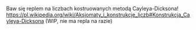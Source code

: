 Baw się replem na liczbach kostruowanych metodą Cayleya-Dicksona!
https://pl.wikipedia.org/wiki/Aksjomaty_i_konstrukcje_liczb#Konstrukcja_Cayleya-Dicksona
(WIP, nie ma repla na razie)
